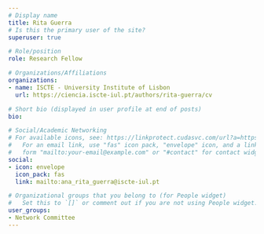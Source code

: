 ```yaml
---
# Display name
title: Rita Guerra
# Is this the primary user of the site?
superuser: true

# Role/position
role: Research Fellow

# Organizations/Affiliations
organizations:
- name: ISCTE - University Institute of Lisbon
  url: https://ciencia.iscte-iul.pt/authors/rita-guerra/cv

# Short bio (displayed in user profile at end of posts)
bio: 

# Social/Academic Networking
# For available icons, see: https://linkprotect.cudasvc.com/url?a=https%3a%2f%2fsourcethemes.com%2facademic%2fdocs%2fpage-builder%2f%23icons&c=E,1,03Q55I8O6D-V-MsaI5i3Th7UvGHpRVj6l4dANOBXiQaBRckWF-Uxi40d1B8mh5T88rS8FWL6R2UVO5-e4mDAmzVU5C2FJcU0kEkb6Qi2tyc,&typo=1
#   For an email link, use "fas" icon pack, "envelope" icon, and a link in the
#   form "mailto:your-email@example.com" or "#contact" for contact widget.
social:
- icon: envelope
  icon_pack: fas
  link: mailto:ana_rita_guerra@iscte-iul.pt

# Organizational groups that you belong to (for People widget)
#   Set this to `[]` or comment out if you are not using People widget.
user_groups:
- Network Committee
---
```

